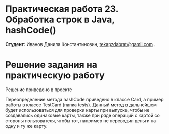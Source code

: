 # Практическая работа 23. Обработка строк в Java, hashCode()
**Студент:** Иванов Данила Константинович, tekapzdabrat@gamil.com .
# Решение задания на практическую работу
Решение приведено в проекте 

Переопределение метода hashCode приведено в классе Card, а пример работы в классе TestCard (папка tests). Данный метод в дальнейшем будет использоваться для проверки карты при выпуске, чтобы не создавались одинаковые карты, также при ряде операций с картой со стороны пользователя, чтобы тот, например не переводил деньги на одну и ту же карту.

